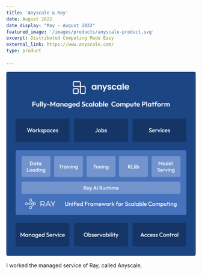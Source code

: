 ```yaml
---
title: 'Anyscale & Ray'
date: August 2022
date_display: "May - August 2022"
featured_image: '/images/products/anyscale-product.svg'
excerpt: Distributed Computing Made Easy
external_link: https://www.anyscale.com/
type: product

---
```

![](/images/products/anyscale-product.svg)


I worked the managed service of Ray, called Anyscale.